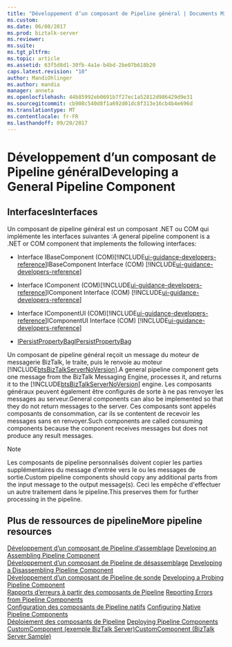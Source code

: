 ```yaml
---
title: "Développement d’un composant de Pipeline général | Documents Microsoft"
ms.custom: 
ms.date: 06/08/2017
ms.prod: biztalk-server
ms.reviewer: 
ms.suite: 
ms.tgt_pltfrm: 
ms.topic: article
ms.assetid: 63f5d8d1-30fb-4a1e-b4bd-2be07b618b20
caps.latest.revision: "10"
author: MandiOhlinger
ms.author: mandia
manager: anneta
ms.openlocfilehash: 44b85992eb0691b7f27ec1a52812d986429d9e31
ms.sourcegitcommit: cb908c540d8f1a692d01dc8f313e16cb4b4e696d
ms.translationtype: MT
ms.contentlocale: fr-FR
ms.lasthandoff: 09/20/2017
---
```

# <a name="developing-a-general-pipeline-component"></a><span data-ttu-id="5ead8-102">Développement d’un composant de Pipeline général</span><span class="sxs-lookup"><span data-stu-id="5ead8-102">Developing a General Pipeline Component</span></span>

## <a name="interfaces"></a><span data-ttu-id="5ead8-103">Interfaces</span><span class="sxs-lookup"><span data-stu-id="5ead8-103">Interfaces</span></span>
<span data-ttu-id="5ead8-104">Un composant de pipeline général est un composant .NET ou COM qui implémente les interfaces suivantes :</span><span class="sxs-lookup"><span data-stu-id="5ead8-104">A general pipeline component is a .NET or COM component that implements the following interfaces:</span></span>  
  
-   <span data-ttu-id="5ead8-105">Interface IBaseComponent (COM)[!INCLUDE[ui-guidance-developers-reference](../includes/ui-guidance-developers-reference.md)]</span><span class="sxs-lookup"><span data-stu-id="5ead8-105">IBaseComponent Interface (COM) [!INCLUDE[ui-guidance-developers-reference](../includes/ui-guidance-developers-reference.md)]</span></span>
  
-   <span data-ttu-id="5ead8-106">Interface IComponent (COM)[!INCLUDE[ui-guidance-developers-reference](../includes/ui-guidance-developers-reference.md)]</span><span class="sxs-lookup"><span data-stu-id="5ead8-106">IComponent Interface (COM) [!INCLUDE[ui-guidance-developers-reference](../includes/ui-guidance-developers-reference.md)]</span></span>
  
-   <span data-ttu-id="5ead8-107">Interface IComponentUI (COM)[!INCLUDE[ui-guidance-developers-reference](../includes/ui-guidance-developers-reference.md)]</span><span class="sxs-lookup"><span data-stu-id="5ead8-107">IComponentUI Interface (COM) [!INCLUDE[ui-guidance-developers-reference](../includes/ui-guidance-developers-reference.md)]</span></span>
  
-   [<span data-ttu-id="5ead8-108">IPersistPropertyBag</span><span class="sxs-lookup"><span data-stu-id="5ead8-108">IPersistPropertyBag</span></span>](https://docs.microsoft.com/dotnet/api/microsoft.visualstudio.ole.interop.ipersistpropertybag)
  
 <span data-ttu-id="5ead8-109">Un composant de pipeline général reçoit un message du moteur de messagerie BizTalk, le traite, puis le renvoie au moteur [!INCLUDE[btsBizTalkServerNoVersion](../includes/btsbiztalkservernoversion-md.md)].</span><span class="sxs-lookup"><span data-stu-id="5ead8-109">A general pipeline component gets one message from the BizTalk Messaging Engine, processes it, and returns it to the [!INCLUDE[btsBizTalkServerNoVersion](../includes/btsbiztalkservernoversion-md.md)] engine.</span></span> <span data-ttu-id="5ead8-110">Les composants généraux peuvent également être configurés de sorte à ne pas renvoyer les messages au serveur.</span><span class="sxs-lookup"><span data-stu-id="5ead8-110">General components can also be implemented so that they do not return messages to the server.</span></span> <span data-ttu-id="5ead8-111">Ces composants sont appelés composants de consommation, car ils se contentent de recevoir les messages sans en renvoyer.</span><span class="sxs-lookup"><span data-stu-id="5ead8-111">Such components are called consuming components because the component receives messages but does not produce any result messages.</span></span>  
  
> [!NOTE]
>  <span data-ttu-id="5ead8-112">Les composants de pipeline personnalisés doivent copier les parties supplémentaires du message d'entrée vers le ou les messages de sortie.</span><span class="sxs-lookup"><span data-stu-id="5ead8-112">Custom pipeline components should copy any additional parts from the input message to the output message(s).</span></span> <span data-ttu-id="5ead8-113">Ceci les empêche d'effectuer un autre traitement dans le pipeline.</span><span class="sxs-lookup"><span data-stu-id="5ead8-113">This preserves them for further processing in the pipeline.</span></span>  
  
## <a name="more-pipeline-resources"></a><span data-ttu-id="5ead8-114">Plus de ressources de pipeline</span><span class="sxs-lookup"><span data-stu-id="5ead8-114">More pipeline resources</span></span>
 <span data-ttu-id="5ead8-115">[Développement d’un composant de Pipeline d’assemblage](../core/developing-an-assembling-pipeline-component.md) </span><span class="sxs-lookup"><span data-stu-id="5ead8-115">[Developing an Assembling Pipeline Component](../core/developing-an-assembling-pipeline-component.md) </span></span>  
 <span data-ttu-id="5ead8-116">[Développement d’un composant de Pipeline de désassemblage](../core/developing-a-disassembling-pipeline-component.md) </span><span class="sxs-lookup"><span data-stu-id="5ead8-116">[Developing a Disassembling Pipeline Component](../core/developing-a-disassembling-pipeline-component.md) </span></span>  
 <span data-ttu-id="5ead8-117">[Développement d’un composant de Pipeline de sonde](../core/developing-a-probing-pipeline-component.md) </span><span class="sxs-lookup"><span data-stu-id="5ead8-117">[Developing a Probing Pipeline Component](../core/developing-a-probing-pipeline-component.md) </span></span>  
 <span data-ttu-id="5ead8-118">[Rapports d’erreurs à partir des composants de Pipeline](../core/reporting-errors-from-pipeline-components.md) </span><span class="sxs-lookup"><span data-stu-id="5ead8-118">[Reporting Errors from Pipeline Components](../core/reporting-errors-from-pipeline-components.md) </span></span>  
 <span data-ttu-id="5ead8-119">[Configuration des composants de Pipeline natifs](../core/configuring-native-pipeline-components.md) </span><span class="sxs-lookup"><span data-stu-id="5ead8-119">[Configuring Native Pipeline Components](../core/configuring-native-pipeline-components.md) </span></span>  
 <span data-ttu-id="5ead8-120">[Déploiement des composants de Pipeline](../core/deploying-pipeline-components.md) </span><span class="sxs-lookup"><span data-stu-id="5ead8-120">[Deploying Pipeline Components](../core/deploying-pipeline-components.md) </span></span>  
 [<span data-ttu-id="5ead8-121">CustomComponent (exemple BizTalk Server)</span><span class="sxs-lookup"><span data-stu-id="5ead8-121">CustomComponent (BizTalk Server Sample)</span></span>](../core/customcomponent-biztalk-server-sample.md)
